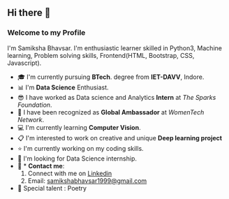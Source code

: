  ##                                                                    Hi there 👋
###                                                              **Welcome to my Profile**

I'm Samiksha Bhavsar. I'm enthusiastic learner skilled in Python3, Machine learning, Problem solving skills, Frontend(HTML, Bootstrap, CSS, Javascript).

* :mortar_board: I'm currently pursuing **BTech**. degree from **IET-DAVV**, Indore. 
* :bar_chart: I'm **Data Science** Enthusiast.
* :sunglasses: I have worked as Data science and Analytics **Intern** at *The Sparks Foundation*.
* :raising_hand: I have been recognized as **Global Ambassador** at *WomenTech Network*.
* :computer: I'm currently learning **Computer Vision**.
* :clipboard: I'm interested to work on creative and unique **Deep learning project**
* :star: I'm currently working on my coding skills.
* :mega: I'm looking for Data Science internship.
* :iphone: * **Contact me**:
  1. Connect with me on [Linkedin](https://www.linkedin.com/in/samiksha-bhavsar-33837417a)
  2. Email: samikshabhavsar1999@gmail.com
* :gem: Special talent : Poetry



